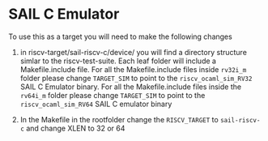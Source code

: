 # SAIL C Emulator

To use this as a target you will need to make the following changes

1. in riscv-target/sail-riscv-c/device/ you will find a directory structure simlar to the riscv-test-suite. Each leaf folder will include a Makefile.include file. For all the Makefile.include files inside `rv32i_m` folder please change `TARGET_SIM` to point to the `riscv_ocaml_sim_RV32` SAIL C Emulator binary. For all the Makefile.include files inside the `rv64i_m` folder please change `TARGET_SIM` to point to the `riscv_ocaml_sim_RV64` SAIL C emulator binary

2. In the Makefile in the rootfolder change the `RISCV_TARGET` to `sail-riscv-c` and change XLEN to
   32 or 64
